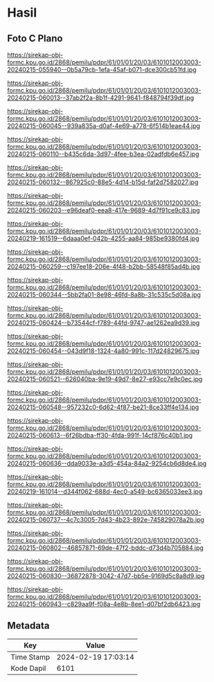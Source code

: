 # Hasil

## Foto C Plano

https://sirekap-obj-formc.kpu.go.id/2868/pemilu/pdpr/61/01/01/20/03/6101012003003-20240215-055940--0b5a79cb-1efa-45af-b071-dce300cb51fd.jpg

https://sirekap-obj-formc.kpu.go.id/2868/pemilu/pdpr/61/01/01/20/03/6101012003003-20240215-060013--37ab2f2a-8b1f-4291-9641-f848794f39df.jpg

https://sirekap-obj-formc.kpu.go.id/2868/pemilu/pdpr/61/01/01/20/03/6101012003003-20240215-060045--939a835a-d0af-4e69-a778-6f514b1eae44.jpg

https://sirekap-obj-formc.kpu.go.id/2868/pemilu/pdpr/61/01/01/20/03/6101012003003-20240215-060110--b435c6da-3d97-4fee-b3ea-02adfdb6e457.jpg

https://sirekap-obj-formc.kpu.go.id/2868/pemilu/pdpr/61/01/01/20/03/6101012003003-20240215-060132--867925c0-88e5-4d14-b15d-faf2d7582027.jpg

https://sirekap-obj-formc.kpu.go.id/2868/pemilu/pdpr/61/01/01/20/03/6101012003003-20240215-060203--e96deaf0-eea8-417e-9689-4d7f91ce9c83.jpg

https://sirekap-obj-formc.kpu.go.id/2868/pemilu/pdpr/61/01/01/20/03/6101012003003-20240219-161519--6daaa0ef-042b-4255-aa84-985be9380fd4.jpg

https://sirekap-obj-formc.kpu.go.id/2868/pemilu/pdpr/61/01/01/20/03/6101012003003-20240215-060259--c197ee18-206e-4f48-b2bb-58548f85ad4b.jpg

https://sirekap-obj-formc.kpu.go.id/2868/pemilu/pdpr/61/01/01/20/03/6101012003003-20240215-060344--5bb2fa01-8e98-46fd-8a8b-31c535c5d08a.jpg

https://sirekap-obj-formc.kpu.go.id/2868/pemilu/pdpr/61/01/01/20/03/6101012003003-20240215-060424--b73544cf-f789-44fd-9747-ae1262ea9d39.jpg

https://sirekap-obj-formc.kpu.go.id/2868/pemilu/pdpr/61/01/01/20/03/6101012003003-20240215-060454--043d9f18-1324-4a80-991c-117d24829675.jpg

https://sirekap-obj-formc.kpu.go.id/2868/pemilu/pdpr/61/01/01/20/03/6101012003003-20240215-060521--626040ba-9e19-49d7-8e27-e93cc7e9c0ec.jpg

https://sirekap-obj-formc.kpu.go.id/2868/pemilu/pdpr/61/01/01/20/03/6101012003003-20240215-060548--957232c0-6d62-4f87-be21-8ce33ff4e134.jpg

https://sirekap-obj-formc.kpu.go.id/2868/pemilu/pdpr/61/01/01/20/03/6101012003003-20240215-060613--6f26bdba-ff30-4fda-991f-14cf876c40b1.jpg

https://sirekap-obj-formc.kpu.go.id/2868/pemilu/pdpr/61/01/01/20/03/6101012003003-20240215-060636--dda9033e-a3d5-454a-84a2-9254cb6d8de4.jpg

https://sirekap-obj-formc.kpu.go.id/2868/pemilu/pdpr/61/01/01/20/03/6101012003003-20240219-161014--d344f062-688d-4ec0-a549-bc6365033ee3.jpg

https://sirekap-obj-formc.kpu.go.id/2868/pemilu/pdpr/61/01/01/20/03/6101012003003-20240215-060737--4c7c3005-7d43-4b23-892e-745829078a2b.jpg

https://sirekap-obj-formc.kpu.go.id/2868/pemilu/pdpr/61/01/01/20/03/6101012003003-20240215-060802--46857871-69de-47f2-bddc-d73d4b705884.jpg

https://sirekap-obj-formc.kpu.go.id/2868/pemilu/pdpr/61/01/01/20/03/6101012003003-20240215-060830--36872878-3042-47d7-bb5e-9169d5c8a8d9.jpg

https://sirekap-obj-formc.kpu.go.id/2868/pemilu/pdpr/61/01/01/20/03/6101012003003-20240215-060943--c829aa9f-f08a-4e8b-8ee1-d07bf2db6423.jpg


## Metadata

| Key        | Value               |
| ---------- | ------------------- |
| Time Stamp | 2024-02-19 17:03:14 |
| Kode Dapil | 6101                |




